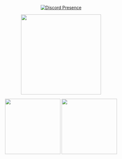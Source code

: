 <div align="center">

[![Discord Presence](https://lanyard.cnrad.dev/api/851274892954959873
                                      )](https://discord.com/users/851274892954959873)

<p align="center">
   <img src="https://64.media.tumblr.com/9ec7537198ca06a6defd9659c5017a2f/b17ff0c6bb7fc1b6-4f/s1280x1920/8f4b116e79552bb93e8457a2272d5b71371bd2e7.gifv", width="260"/>
  <br>
<div align="center">
  
  <img height="180em" src="https://github-readme-stats.vercel.app/api?username=iIicito&show_icons=true&theme=tokyonight&include_all_commits=true&count_private=true"/>
  <img height="180em" src="https://github-readme-stats.vercel.app/api/top-langs/?username=rafaballerini&layout=compact&langs_count=7&theme=tokyonight"
</div>
 <div style="display: inline_block"><br>

